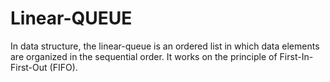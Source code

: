 # Linear-QUEUE
In data structure, the linear-queue is an ordered list in which data elements are organized in the sequential order.
It works on the principle of First-In-First-Out (FIFO).
